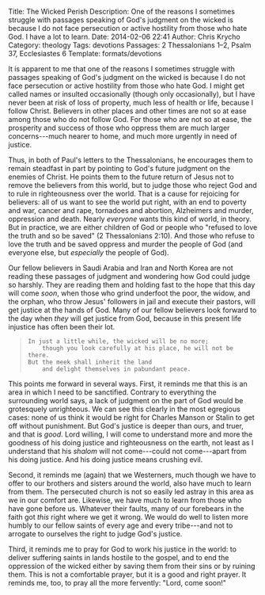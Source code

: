 Title: The Wicked Perish
Description: One of the reasons I sometimes struggle with passages speaking of God's judgment on the wicked is because I do not face persecution or active hostility from those who hate God. I have a lot to learn.
Date: 2014-02-06 22:41
Author: Chris Krycho
Category: theology
Tags: devotions
Passages: 2 Thessalonians 1–2, Psalm 37, Ecclesiastes 6
Template: formats/devotions

It is apparent to me that one of the reasons I sometimes struggle with passages speaking of God's judgment on the wicked is because I do not face persecution or active hostility from those who hate God. I might get called names or insulted occasionally (though only occasionally), but I have never been at risk of loss of property, much less of health or life, because I follow Christ. Believers in other places and other times are not so at ease among those who do not follow God. For those who are not so at ease, the prosperity and success of those who oppress them are much larger concerns---much nearer to home, and much more urgently in need of justice.

Thus, in both of Paul's letters to the Thessalonians, he encourages them to remain steadfast in part by pointing to God's future judgment on the enemies of Christ. He points them to the future return of Jesus not to remove the believers from this world, but to judge those who reject God and to rule in righteousness over the world. That is a cause for rejoicing for believers: all of us want to see the world put right, with an end to poverty and war, cancer and rape, tornadoes and abortion, Alzheimers and murder, oppression and death. Nearly *everyone* wants this kind of world, in theory. But in practice, we are either children of God or people who "refused to love the truth and so be saved" (2 Thessalonians 2:10). And those who refuse to love the truth and be saved oppress and murder the people of God (and everyone else, but *especially* the people of God).

Our fellow believers in Saudi Arabia and Iran and North Korea are not reading these passages of judgment and wondering how God could judge so harshly. They are reading them and holding fast to the hope that this day will come *soon*, when those who grind underfoot the poor, the widow, and the orphan, who throw Jesus' followers in jail and execute their pastors, will get justice at the hands of God. Many of our fellow believers look forward to the day when *they* will get justice from God, because in this present life injustice has often been their lot.

>     In just a little while, the wicked will be no more;
>         though you look carefully at his place, he will not be there.
>     But the meek shall inherit the land
>         and delight themselves in pabundant peace.

This points me forward in several ways. First, it reminds me that this is an area in which I need to be sanctified. Contrary to everything the surrounding world says, a lack of judgment on the part of God would be grotesquely unrighteous. We can see this clearly in the most egregious cases: none of us think it would be right for Charles Manson or Stalin to get off without punishment. But God's justice is deeper than ours, and truer, and that is *good*. Lord willing, I will come to understand more and more the goodness of his doing justice and righteousness on the earth, not least as I understand that his *shalom* will not come---could not come---apart from his doing justice. And his doing justice means crushing evil.

Second, it reminds me (again) that we Westerners, much though we have to offer to our brothers and sisters around the world, also have much to learn from them. The persecuted church is not so easily led astray in this area as we in our comfort are. Likewise, we have much to learn from those who have gone before us. Whatever their faults, many of our forebears in the faith got *this* right where we get it wrong. We would do well to listen more humbly to our fellow saints of every age and every tribe---and not to arrogate to ourselves the right to judge God's justice.

Third, it reminds me to pray for God to work his justice in the world: to deliver suffering saints in lands hostile to the gospel, and to end the oppression of the wicked either by saving them from their sins or by ruining them. This is not a comfortable prayer, but it is a good and right prayer. It reminds me, too, to pray all the more fervently: "Lord, come soon!"